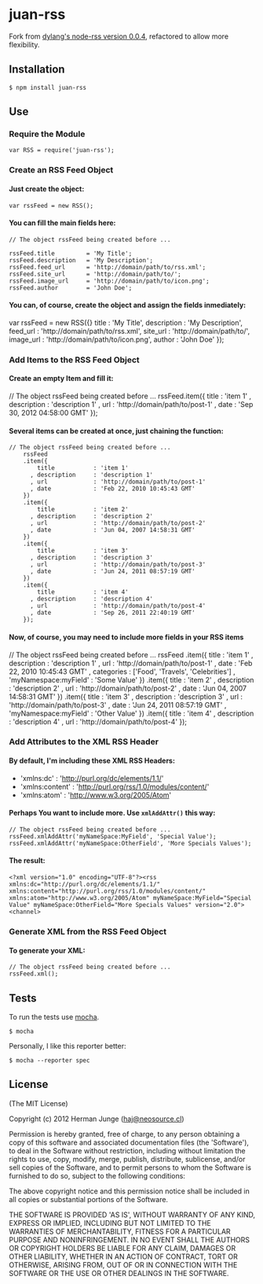 juan-rss
========

Fork from [dylang's node-rss version 0.0.4](https://github.com/dylang/node-rss/commit/52011922b678891ef687dfa6a96f96588ed3075c), refactored to allow more flexibility.

## Installation

    $ npm install juan-rss

## Use

### Require the Module

    var RSS = require('juan-rss');

### Create an RSS Feed Object

#### Just create the object:

    var rssFeed = new RSS();


#### You can fill the main fields here:

    // The object rssFeed being created before ...

    rssFeed.title         = 'My Title';
    rssFeed.description   = 'My Description';
    rssFeed.feed_url      = 'http://domain/path/to/rss.xml';
    rssFeed.site_url      = 'http://domain/path/to/';
    rssFeed.image_url     = 'http://domain/path/to/icon.png';
    rssFeed.author        = 'John Doe';

#### You can, of course, create the object and assign the fields inmediately:

  var rssFeed = new RSS({}
    title         : 'My Title',
    description   : 'My Description',
    feed_url      : 'http://domain/path/to/rss.xml',
    site_url      : 'http://domain/path/to/',
    image_url     : 'http://domain/path/to/icon.png',
    author        : 'John Doe'
  });

### Add Items to the RSS Feed Object

#### Create an empty Item and fill it:

  // The object rssFeed being created before ...
  rssFeed.item({
      title           : 'item 1'
    , description     : 'description 1'
    , url             : 'http://domain/path/to/post-1'
    , date            : 'Sep 30, 2012 04:58:00 GMT'
  });

#### Several items can be created at once, just chaining the function:

    // The object rssFeed being created before ...
        rssFeed
        .item({
            title           : 'item 1'
          , description     : 'description 1'
          , url             : 'http://domain/path/to/post-1'
          , date            : 'Feb 22, 2010 10:45:43 GMT'
        })
        .item({
            title           : 'item 2'
          , description     : 'description 2'
          , url             : 'http://domain/path/to/post-2'
          , date            : 'Jun 04, 2007 14:58:31 GMT'
        })
        .item({
            title           : 'item 3'
          , description     : 'description 3'
          , url             : 'http://domain/path/to/post-3'
          , date            : 'Jun 24, 2011 08:57:19 GMT'
        })
        .item({
            title           : 'item 4'
          , description     : 'description 4'
          , url             : 'http://domain/path/to/post-4'
          , date            : 'Sep 26, 2011 22:40:19 GMT'
        });

#### Now, of course, you may need to include more fields in your RSS items

  // The object rssFeed being created before ...
      rssFeed
      .item({
          title                   : 'item 1'
        , description             : 'description 1'
        , url                     : 'http://domain/path/to/post-1'
        , date                    : 'Feb 22, 2010 10:45:43 GMT'
        , categories              : ['Food', 'Travels', 'Celebrities']
        , 'myNamespace:myField'   : 'Some Value'
      })
      .item({
          title                   : 'item 2'
        , description             : 'description 2'
        , url                     : 'http://domain/path/to/post-2'
        , date                    : 'Jun 04, 2007 14:58:31 GMT'
      })
      .item({
          title                   : 'item 3'
        , description             : 'description 3'
        , url                     : 'http://domain/path/to/post-3'
        , date                    : 'Jun 24, 2011 08:57:19 GMT'
        , 'myNamespace:myField'   : 'Other Value'
      })
      .item({
          title                   : 'item 4'
        , description             : 'description 4'
        , url                     : 'http://domain/path/to/post-4'
      });

### Add Attributes to the XML RSS Header

#### By default, I'm including these XML RSS Headers:
  * 'xmlns:dc'      : 'http://purl.org/dc/elements/1.1/'
  * 'xmlns:content' : 'http://purl.org/rss/1.0/modules/content/'
  * 'xmlns:atom'    : 'http://www.w3.org/2005/Atom'

#### Perhaps You want to include more. Use `xmlAddAttr()` this way:


    // The object rssFeed being created before ...
    rssFeed.xmlAddAttr('myNameSpace:MyField', 'Special Value');
    rssFeed.xmlAddAttr('myNameSpace:OtherField', 'More Specials Values');

#### The result:

    <?xml version="1.0" encoding="UTF-8"?><rss xmlns:dc="http://purl.org/dc/elements/1.1/" xmlns:content="http://purl.org/rss/1.0/modules/content/" xmlns:atom="http://www.w3.org/2005/Atom" myNameSpace:MyField="Special Value" myNameSpace:OtherField="More Specials Values" version="2.0"><channel>

### Generate XML from the RSS Feed Object

#### To generate your XML:

    // The object rssFeed being created before ...
    rssFeed.xml();

## Tests

To run the tests use [mocha](https://github.com/visionmedia/mocha).

    $ mocha

Personally, I like this reporter better:

    $ mocha --reporter spec

## License

(The MIT License)

Copyright (c) 2012 Herman Junge (<haj@neosource.cl>)

Permission is hereby granted, free of charge, to any person obtaining
a copy of this software and associated documentation files (the
'Software'), to deal in the Software without restriction, including
without limitation the rights to use, copy, modify, merge, publish,
distribute, sublicense, and/or sell copies of the Software, and to
permit persons to whom the Software is furnished to do so, subject to
the following conditions:

The above copyright notice and this permission notice shall be
included in all copies or substantial portions of the Software.

THE SOFTWARE IS PROVIDED 'AS IS', WITHOUT WARRANTY OF ANY KIND,
EXPRESS OR IMPLIED, INCLUDING BUT NOT LIMITED TO THE WARRANTIES OF
MERCHANTABILITY, FITNESS FOR A PARTICULAR PURPOSE AND NONINFRINGEMENT.
IN NO EVENT SHALL THE AUTHORS OR COPYRIGHT HOLDERS BE LIABLE FOR ANY
CLAIM, DAMAGES OR OTHER LIABILITY, WHETHER IN AN ACTION OF CONTRACT,
TORT OR OTHERWISE, ARISING FROM, OUT OF OR IN CONNECTION WITH THE
SOFTWARE OR THE USE OR OTHER DEALINGS IN THE SOFTWARE.
